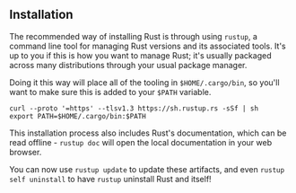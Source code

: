 ## Installation

The recommended way of installing Rust is through using `rustup`, a command line
tool for managing Rust versions and its associated tools. It's up to you if this
is how you want to manage Rust; it's usually packaged across many distributions
through your usual package manager.

Doing it this way will place all of the tooling in `$HOME/.cargo/bin`, so you'll
want to make sure this is added to your `$PATH` variable.

```
curl --proto '=https' --tlsv1.3 https://sh.rustup.rs -sSf | sh
export PATH=$HOME/.cargo/bin:$PATH
```

This installation process also includes Rust's documentation, which can be read
offline - `rustup doc` will open the local documentation in your web browser.

You can now use `rustup update` to update these artifacts, and even `rustup self
uninstall` to have `rustup` uninstall Rust and itself!
